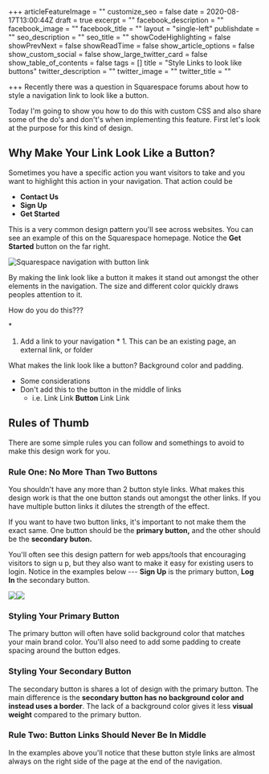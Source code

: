 +++
articleFeatureImage = ""
customize\_seo = false
date = 2020-08-17T13:00:44Z
draft = true
excerpt = ""
facebook\_description = ""
facebook\_image = ""
facebook\_title = ""
layout = "single-left"
publishdate = ""
seo\_description = ""
seo\_title = ""
showCodeHighlighting = false
showPrevNext = false
showReadTime = false
show\_article\_options = false
show\_custom\_social = false
show\_large\_twitter\_card = false
show\_table\_of\_contents = false
tags = []
title = "Style Links to look like buttons"
twitter\_description = ""
twitter\_image = ""
twitter\_title = ""

+++
Recently there was a question in Squarespace forums about how to style a navigation link to look like a button.

Today I'm going to show you how to do this with custom CSS and also share some of the do's and don't's when implementing this feature. First let's look at the purpose for this kind of design.

## Why Make Your Link Look Like a Button?

Sometimes you have a specific action you want visitors to take and you want to highlight this action in your navigation. That action could be

* **Contact Us**
* **Sign Up**
* **Get Started**

This is a very common design pattern you'll see across websites. You can see an example of this on the Squarespace homepage. Notice the **Get Started** button on the far right.

![Squarespace navigation with button link][image-1]

By making the link look like a button it makes it stand out amongst the other elements in the navigation. The size and different color quickly draws peoples attention to it.

How do you do this???

\* 
  1. Add a link to your navigation
  \* 
	1. This can be an existing page, an external link, or folder

What makes the link look like a button? Background color and padding.

* Some considerations
* Don't add this to the button in the middle of links
  * i.e. Link Link **Button** Link Link

## Rules of Thumb

There are some simple rules you can follow and somethings to avoid to make this design work for you. 

### Rule One: No More Than Two Buttons

You shouldn't have any more than 2 button style links. What makes this design work is that the one button stands out amongst the other links. If you have multiple button links it dilutes the strength of the effect.

If you want to have two button links, it's important to not make them the exact same. One button should be the **primary button,** and the other should be the **secondary buton.**

You'll often see this design pattern for web apps/tools that encouraging visitors to sign u p, but they also want to make it easy for existing users to login. Notice in the examples below --- **Sign Up** is the primary button, **Log In** the secondary button. 

![][image-2]![][image-3]

### Styling Your Primary Button

The primary button will often have solid background color that matches your main brand color. You'll also need to add some padding to create spacing around the button edges. 

### Styling Your Secondary Button

The secondary button is shares a lot of design with the primary button. The main difference is the **secondary button has no background color and instead uses a border**. The lack of a background color gives it less **visual weight** compared to the primary button. 

### Rule Two: Button Links Should Never Be In Middle

In the examples above you'll notice that these button style links are almost always on the right side of the page at the end of the navigation. 

[image-1]:	/uploads/squarespace-header.png
[image-2]:	/uploads/mailchimp-header.png
[image-3]:	/uploads/typeform-header.png